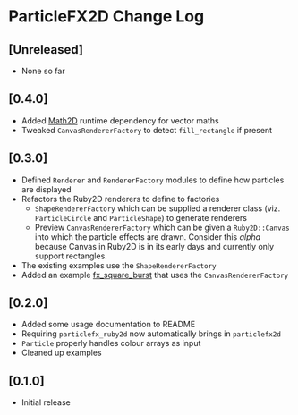 # ParticleFX2D Change Log

## [Unreleased]

- None so far

## [0.4.0]

- Added [Math2D](https://github.com/UalaceCafe/math2d) runtime dependency for vector maths
- Tweaked `CanvasRendererFactory` to detect `fill_rectangle` if present

## [0.3.0]

- Defined `Renderer` and `RendererFactory` modules to define how particles are displayed
- Refactors the Ruby2D renderers to define to factories
  - `ShapeRendererFactory` which can be supplied a renderer class (viz. `ParticleCircle` and `ParticleShape`) to generate renderers
  - Preview `CanvasRendererFactory` which can be given a `Ruby2D::Canvas` into which the particle effects are drawn. Consider this _alpha_ because Canvas in Ruby2D is in its early days and currently only support rectangles.
- The existing examples use the `ShapeRendererFactory`
- Added an example [fx_square_burst](example/ruby2d/fx_square_burst.rb) that uses the `CanvasRendererFactory`

## [0.2.0]

- Added some usage documentation to README
- Requiring `particlefx_ruby2d` now automatically brings in `particlefx2d`
- `Particle` properly handles colour arrays as input
- Cleaned up examples

## [0.1.0]

- Initial release
